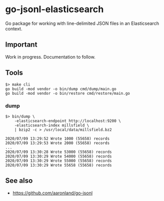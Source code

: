 # go-jsonl-elasticsearch

Go package for working with line-delimited JSON files in an Elasticsearch context.

## Important

Work in progress. Documentation to follow.

## Tools

```
$> make cli
go build -mod vendor -o bin/dump cmd/dump/main.go
go build -mod vendor -o bin/restore cmd/restore/main.go
```
  
### dump

```
$> bin/dump \
	-elasticsearch-endpoint http://localhost:9200 \
	-elasticsearch-index millsfield \
	| bzip2 -c > /usr/local/data/millsfield.bz2

2020/07/09 13:29:52 Wrote 1000 (55658) records
2020/07/09 13:29:53 Wrote 2000 (55658) records
...
2020/07/09 13:30:28 Wrote 53000 (55658) records
2020/07/09 13:30:29 Wrote 54000 (55658) records
2020/07/09 13:30:29 Wrote 55000 (55658) records
2020/07/09 13:30:29 Wrote 55658 (55658) records
```

## See also

* https://github.com/aaronland/go-jsonl